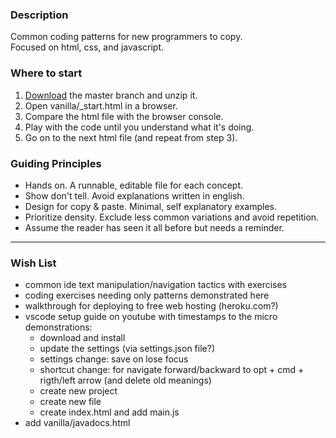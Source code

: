 ### Description
Common coding patterns for new programmers to copy.  
Focused on html, css, and javascript.  

### Where to start
1. [Download](https://github.com/rockysims/_patterns/archive/master.zip) the master branch and unzip it.
2. Open vanilla/_start.html in a browser.
3. Compare the html file with the browser console.
4. Play with the code until you understand what it's doing.
5. Go on to the next html file (and repeat from step 3).

### Guiding Principles
- Hands on. A runnable, editable file for each concept.
- Show don't tell. Avoid explanations written in english.
- Design for copy & paste. Minimal, self explanatory examples.
- Prioritize density. Exclude less common variations and avoid repetition.
- Assume the reader has seen it all before but needs a reminder.

---

### Wish List
- common ide text manipulation/navigation tactics with exercises
- coding exercises needing only patterns demonstrated here
- walkthrough for deploying to free web hosting (heroku.com?)
- vscode setup guide on youtube with timestamps to the 
    micro demonstrations:
    - download and install
    - update the settings (via settings.json file?)
    - settings change: save on lose focus
    - shortcut change: for navigate forward/backward to opt + cmd + rigth/left arrow (and delete old meanings)
    - create new project
    - create new file
    - create index.html and add main.js
- add vanilla/javadocs.html
